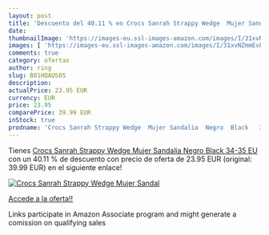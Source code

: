 ```yaml
---
layout: post
title: 'Descuento del 40.11 % en Crocs Sanrah Strappy Wedge  Mujer Sandal'
date: 
thumbnailImage: 'https://images-eu.ssl-images-amazon.com/images/I/31xvNZmmEvL._SL200_.jpg'
images: [ 'https://images-eu.ssl-images-amazon.com/images/I/31xvNZmmEvL._SL200_.jpg' ]
comments: true
category: ofertas
author: ring
slug: B01HQAUS0S
description:
actualPrice: 23.95 EUR
currency: EUR
price: 23.95
comparePrice: 39.99 EUR
inStock: true
prodname: 'Crocs Sanrah Strappy Wedge  Mujer Sandalia  Negro  Black   34-35 EU'
---
```


Tienes [Crocs Sanrah Strappy Wedge  Mujer Sandalia  Negro  Black   34-35 EU](https://www.amazon.es/dp/B01HQAUS0S/?tag=tolees-21) con un 40.11 % de descuento con precio de oferta de 23.95 EUR (original: 39.99 EUR) en el siguiente enlace!

[![Crocs Sanrah Strappy Wedge  Mujer Sandal](https://images-eu.ssl-images-amazon.com/images/I/31xvNZmmEvL._SL200_.jpg)](https://www.amazon.es/dp/B01HQAUS0S/?tag=tolees-21)

[Accede a la oferta!!](https://www.amazon.es/dp/B01HQAUS0S/?tag=tolees-21)

Links participate in Amazon Associate program and might generate a comission on qualifying sales


